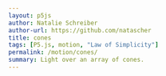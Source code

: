 ```yaml
---  
layout: p5js
author: Natalie Schreiber
author-url: https://github.com/natascher
title: cones
tags: [P5.js, motion, "Law of Simplicity"]
permalink: /motion/cones/
summary: Light over an array of cones.
---
```

